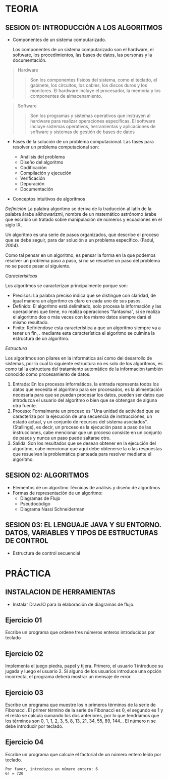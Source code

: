 # TEORIA

## SESION 01: INTRODUCCIÓN A LOS ALGORITMOS 
- Componentes de un sistema computarizado. 

    Los componentes de un sistema computarizado son el hardware, el software, los procedimientos, las bases de datos, las personas y la documentación. 

> Hardware
>> Son los componentes físicos del sistema, como el teclado, el gabinete, los circuitos, los cables, los discos duros y los monitores. 
>> El hardware incluye el procesador, la memoria y los componentes de almacenamiento. 

> Software
>> Son los programas y sistemas operativos que instruyen al hardware para realizar operaciones específicas. 
>> El software incluye sistemas operativos, herramientas y aplicaciones de software y sistemas de gestión de bases de datos

- Fases de la solución de un problema computacional.
    Las fases para resolver un problema computacional son: 
    - Análisis del problema
    - Diseño del algoritmo
    - Codificación
    - Compilación y ejecución
    - Verificación
    - Depuración
    - Documentación

- Conceptos intuitivos de algoritmos

*Definición*
 La palabra algoritmo se deriva de la traducción al latín de la palabra árabe alkhowarizmi, nombre de un matemático astrónomo árabe que escribió un tratado sobre manipulación de números y ecuaciones en el siglo IX.
 
 Un algoritmo es una serie de pasos organizados, que describe el proceso que se debe seguir, para dar solución a un problema específico. (Fadul, 2004).
 
 Como tal pensar en un algoritmo, es pensar la forma en la que podemos resolver un problema paso a paso, si no se resuelve un paso del problema no se puede pasar al siguiente.

*Características*

 Los algoritmos se caracterizan principalmente porque son:

- Precisos: La palabra preciso indica que se distingue con claridad, de igual manera un algoritmo es claro en cada uno de sus pasos.
- Definido: El algoritmo está delimitado, solo procesa la información y las operaciones que tiene, no realiza operaciones “fantasma”, si se realiza el algoritmo dos o más veces con los mismo datos siempre dará el mismo resultado.
- Finito: Refiriéndose esta característica a que un algoritmo siempre va a tener un fin, .
mediante esta característica el algoritmo se culmina la estructura de un algoritmo.

*Estructura*

 Los algoritmos son pilares en la informática así como del desarrollo de sistemas, por lo cual la siguiente estructura no es solo de los algoritmos, es como tal la estructura del tratamiento automático de la información también conocido como procesamiento de datos.

1. Entrada: En los procesos informáticos, la entrada representa todos los datos que necesita el algoritmo para ser procesados, es la alimentación necesaria para que se puedan procesar los datos, pueden ser datos que introduzca el usuario del algoritmo o bien que se obtengan de alguna otra fuente.
2. Proceso: Formalmente un proceso es "Una unidad de actividad que se caracteriza por la ejecución de una secuencia de instrucciones, un estado actual, y un conjunto de recursos del sistema asociados". (Stallings), es decir, un proceso es la ejecución paso a paso de las instrucciones, cabe mencionar que un proceso consiste en un conjunto de pasos y nunca un paso puede saltarse otro.
3. Salida: Son los resultados que se desean obtener en la ejecución del algoritmo, cabe mencionar que aquí debe obtenerse la o las respuestas que resuelvan la problemática planteada para resolver mediante el algoritmo.

## SESION 02: ALGORITMOS 
- Elementos de un algoritmo Técnicas de análisis y diseño de algoritmos 
- Formas de representación de un algoritmo: 
    - Diagramas de Flujo 
    - Pseudocódigo 
    - Diagrama Nassi Schneiderman

## SESION 03: EL LENGUAJE JAVA Y SU ENTORNO. DATOS, VARIABLES Y TIPOS DE ESTRUCTURAS DE CONTROL 
- Estructura de control secuencial


# PRÁCTICA

## INSTALACION DE HERRAMIENTAS 

- Instalar Draw.IO para la elaboración de diagramas de flujo.

## Ejercicio 01

Escribe un programa que ordene tres números enteros introducidos por teclado

## Ejercicio 02

Implementa el juego piedra, papel y tijera. Primero, el usuario 1 introduce su jugada y luego el usuario 2. Si alguno de los usuarios introduce una opción incorrecta, el programa deberá mostrar un mensaje de error.

## Ejercicio 03

Escribe un programa que muestre los n primeros términos de la serie de Fibonacci. El primer término de la serie de Fibonacci es 0, el segundo es 1 y el resto se calcula sumando los dos anteriores, por lo que tendríamos que los
términos son 0, 1, 1, 2, 3, 5, 8, 13, 21, 34, 55, 89, 144… El número n se debe introducir por teclado.

## Ejercicio 04

Escribe un programa que calcule el factorial de un número entero leído por teclado.
```Ejemplo:
Por favor, introduzca un número entero: 6
6! = 720
```